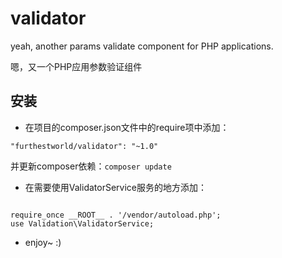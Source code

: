 # validator

yeah, another params validate component for PHP applications.

嗯，又一个PHP应用参数验证组件

## 安装
* 在项目的composer.json文件中的require项中添加：

```
"furthestworld/validator": "~1.0"
```
并更新composer依赖：`composer update`

* 在需要使用ValidatorService服务的地方添加：

```

require_once __ROOT__ . '/vendor/autoload.php';
use Validation\ValidatorService;
```

* enjoy~ :)

